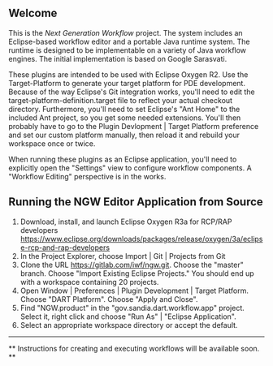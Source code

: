 Welcome
-------

This is the *Next Generation Workflow* project. The system includes an
Eclipse-based workflow editor and a portable Java runtime system. The
runtime is designed to be implementable on a variety of Java workflow
engines. The initial implementation is based on Google Sarasvati.

These plugins are intended to be used with Eclipse Oxygen R2. Use the
Target-Platform to generate your target platform for PDE
development. Because of the way Eclipse's Git integration works,
you'll need to edit the target-platform-definition.target file to
reflect your actual checkout directory. Furthermore, you'll need to
set Eclipse's "Ant Home" to the included Ant project, so you get some
needed extensions. You'll then probably have to go to the Plugin
Devlopment | Target Platform preference and set our custom platform
manually, then reload it and rebuild your workspace once or
twice. 

When running these plugins as an Eclipse application, you'll need to
explicitly open the "Settings" view to configure workflow
components. A "Workflow Editing" perspective is in the works.

Running	the NGW	Editor Application from Source
-----------

 1. Download, install, and launch Eclipse Oxygen R3a for RCP/RAP developers
   https://www.eclipse.org/downloads/packages/release/oxygen/3a/eclipse-rcp-and-rap-developers
 2. In the Project Explorer, choose Import | Git | Projects from Git
 3. Clone the URL https://gitlab.com/iwf/ngw.git. Choose the "master" branch. Choose "Import Existing Eclipse Projects." You should end 
 up with a workspace containing 20 projects.
 4. Open Window | Preferences | Plugin Development | Target Platform. Choose "DART Platform". Choose "Apply and Close".
 5. Find	"NGW.product" in the "gov.sandia.dart.workflow.app" project. Select it, right click and	choose "Run As" | "Eclipse Application".
 6. Select an appropriate workspace directory or accept the default. 

-------------

** Instructions for creating and executing workflows will be available soon. **
 

